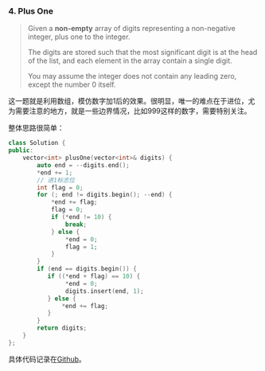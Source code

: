 ### 4. Plus One

> Given a **non-empty** array of digits representing a non-negative integer, plus one to the integer.
>
> The digits are stored such that the most significant digit is at the head of the list, and each element in the array contain a single digit.
>
> You may assume the integer does not contain any leading zero, except the number 0 itself.

这一题就是利用数组，模仿数字加1后的效果。很明显，唯一的难点在于进位，尤为需要注意的地方，就是一些边界情况，比如999这样的数字，需要特别关注。

整体思路很简单：

```c++
class Solution {
public:
    vector<int> plusOne(vector<int>& digits) {
        auto end = --digits.end();
        *end += 1;
        // 进1标志位
        int flag = 0;
        for (; end != digits.begin(); --end) {
            *end += flag;
            flag = 0;
            if (*end != 10) {
                break;
            } else {
                *end = 0;
                flag = 1;
            }
        }
        if (end == digits.begin()) {
           if ((*end + flag) == 10) {
                *end = 0;
                digits.insert(end, 1);
           } else {
               *end += flag;
           }
        }
        return digits;
    }
};
```

具体代码记录在[Github](https://github.com/plantree/LeetCode/blob/master/Array/PlusOne.cc)。

